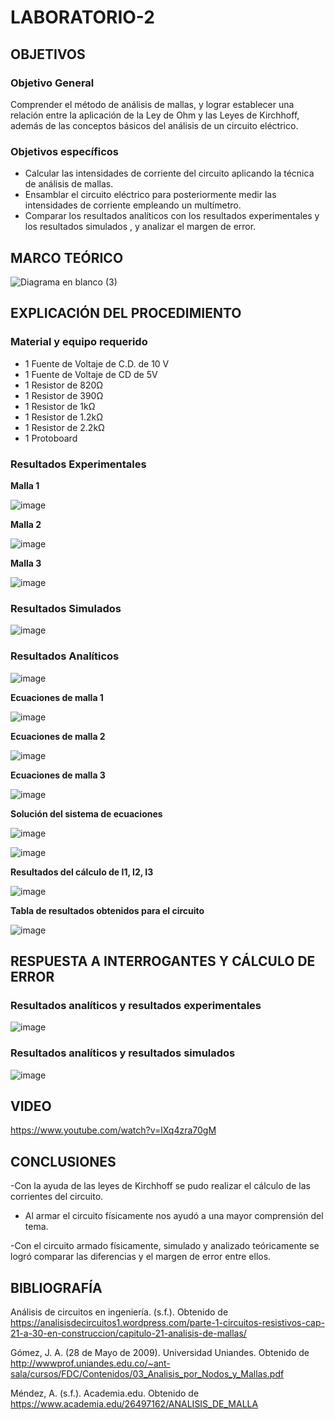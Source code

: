 # LABORATORIO-2

## OBJETIVOS

### Objetivo General

Comprender  el método de análisis de mallas, y  lograr establecer una relación entre la aplicación de la Ley de Ohm y las Leyes de Kirchhoff, además de las conceptos básicos del análisis de un circuito eléctrico.

### Objetivos específicos

- Calcular las intensidades de corriente del circuito aplicando la técnica de análisis de mallas.
- Ensamblar el circuito eléctrico para posteriormente medir las intensidades de corriente empleando un multímetro.
- Comparar los resultados analíticos con los resultados experimentales y los resultados simulados , y analizar el margen de error.

## MARCO TEÓRICO

![Diagrama en blanco (3)](https://user-images.githubusercontent.com/105606339/171097219-8d54127d-99f7-47be-b5bd-55b5c58cd619.png)

## EXPLICACIÓN DEL PROCEDIMIENTO

### Material y equipo requerido

- 1 Fuente de Voltaje de C.D. de 10 V
- 1 Fuente de Voltaje de CD de 5V
- 1 Resistor de 820Ω
- 1 Resistor de 390Ω
- 1 Resistor de 1kΩ
- 1 Resistor de 1.2kΩ
- 1 Resistor de 2.2kΩ
- 1  Protoboard

### Resultados Experimentales

**Malla 1**

![image](https://user-images.githubusercontent.com/105606339/171786929-1d714426-92cb-43ae-b18c-aaea3f9cd70a.png)

**Malla 2**

![image](https://user-images.githubusercontent.com/105606339/171786992-373f5fbe-4357-42d5-8153-ecd34f987798.png)

**Malla 3**

![image](https://user-images.githubusercontent.com/105606339/171787020-5a9511a1-eafe-4f14-a332-a25f5b2815c6.png)


### Resultados Simulados

![image](https://user-images.githubusercontent.com/105606339/171780016-c20d1fa9-2f27-4a31-b729-5ffb0497bd9a.png)

### Resultados Analíticos

![image](https://user-images.githubusercontent.com/105606339/171789734-70690449-2728-4868-82f7-e7ab808bc77b.png)

**Ecuaciones de malla 1**

![image](https://user-images.githubusercontent.com/105606339/171789819-e2da66e2-5b9c-4bfc-915b-7c069e7fdb07.png)

**Ecuaciones de malla 2**

![image](https://user-images.githubusercontent.com/105606339/171789861-d07e8d02-d2f3-4733-bad0-ab4a9a73e9ad.png)

**Ecuaciones de malla 3**

![image](https://user-images.githubusercontent.com/105606339/171789881-c1957cae-9fe2-4044-b4fb-c29ce355374d.png)

**Solución del sistema de ecuaciones**

![image](https://user-images.githubusercontent.com/105606339/171791618-24245490-e16c-42bf-bfc5-bc61b779ba86.png)

![image](https://user-images.githubusercontent.com/105606339/171791653-419f89b9-9684-42b9-b8b2-d57b2b2c6acb.png)

**Resultados del cálculo de I1, I2, I3**

![image](https://user-images.githubusercontent.com/105606339/171789992-dea1d9dc-edec-40c3-ac49-b1ecc7a15d0b.png)

**Tabla de resultados obtenidos para el circuito**

![image](https://user-images.githubusercontent.com/105606339/171793442-1d407e7e-b77a-48ec-bdce-c98f0c807a62.png)


## RESPUESTA A INTERROGANTES Y CÁLCULO DE ERROR

### Resultados analíticos y resultados experimentales

![image](https://user-images.githubusercontent.com/105606339/171792930-86a69b43-e6a3-4bf1-abb0-25e8a387fdbd.png)

### Resultados analíticos y resultados simulados

![image](https://user-images.githubusercontent.com/105606339/171792767-bdcab312-29b1-4194-a5e9-5cf50cf022b7.png)


## VIDEO

https://www.youtube.com/watch?v=lXq4zra70gM

## CONCLUSIONES

-Con la ayuda de las leyes de Kirchhoff se pudo realizar el cálculo de las corrientes del circuito.

- Al armar el circuito físicamente nos ayudó a una mayor comprensión del tema.

-Con el circuito armado físicamente, simulado y analizado teóricamente se logró comparar las diferencias y el margen de error entre ellos.

## BIBLIOGRAFÍA 

Análisis de circuitos en ingeniería. (s.f.). Obtenido de https://analisisdecircuitos1.wordpress.com/parte-1-circuitos-resistivos-cap-21-a-30-en-construccion/capitulo-21-analisis-de-mallas/

Gómez, J. A. (28 de Mayo de 2009). Universidad Uniandes. Obtenido de http://wwwprof.uniandes.edu.co/~ant-sala/cursos/FDC/Contenidos/03_Analisis_por_Nodos_y_Mallas.pdf

Méndez, A. (s.f.). Academia.edu. Obtenido de https://www.academia.edu/26497162/ANALISIS_DE_MALLA




